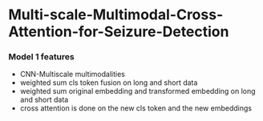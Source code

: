 # Multi-scale-Multimodal-Cross-Attention-for-Seizure-Detection
### Model 1 features 
* CNN-Multiscale multimodalities
* weighted sum cls token fusion on long and short data 
* weighted sum original embedding and transformed embedding on long and short data 
* cross attention is done on the new cls token and the new embeddings
